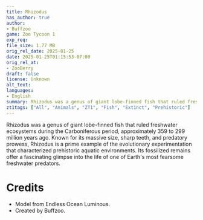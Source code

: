 ```yaml
---
title: Rhizodus
has_author: true
author: 
- Buffzoo
game: Zoo Tycoon 1
exp_req: 
file_size: 1.77 MB
orig_rel_date: 2025-01-25
date: 2025-01-25T01:15:53-07:00
orig_rel_at: 
- ZooBerry
draft: false
license: Unknown
alt_text: 
languages:
- English
summary: Rhizodus was a genus of giant lobe-finned fish that ruled freshwater ecosystems during the Carboniferous period, approximately 359 to 299 million years ago. Known for its massive size, sharp teeth, and predatory prowess.
zt1tags: ["All", "Animals", "ZT1", "Fish", "Extinct", "Prehistoric"]
---
```


Rhizodus was a genus of giant lobe-finned fish that ruled freshwater ecosystems during the Carboniferous period, approximately 359 to 299 million years ago. Known for its massive size, sharp teeth, and predatory prowess, Rhizodus is a prime example of the evolutionary experimentation that characterized prehistoric aquatic environments. Its fossilized remains offer a fascinating glimpse into the life of one of Earth's most fearsome freshwater predators.


# Credits

- Model from Endless Ocean Luminous.
- Created by Buffzoo.